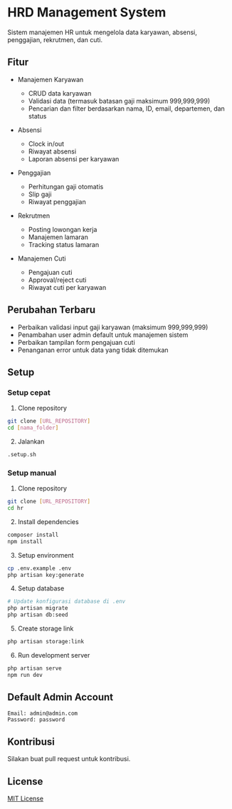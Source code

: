 # HRD Management System

Sistem manajemen HR untuk mengelola data karyawan, absensi, penggajian, rekrutmen, dan cuti.

## Fitur

- Manajemen Karyawan
  - CRUD data karyawan
  - Validasi data (termasuk batasan gaji maksimum 999,999,999)
  - Pencarian dan filter berdasarkan nama, ID, email, departemen, dan status

- Absensi
  - Clock in/out
  - Riwayat absensi
  - Laporan absensi per karyawan

- Penggajian
  - Perhitungan gaji otomatis
  - Slip gaji
  - Riwayat penggajian

- Rekrutmen
  - Posting lowongan kerja
  - Manajemen lamaran
  - Tracking status lamaran

- Manajemen Cuti
  - Pengajuan cuti
  - Approval/reject cuti
  - Riwayat cuti per karyawan

## Perubahan Terbaru

- Perbaikan validasi input gaji karyawan (maksimum 999,999,999)
- Penambahan user admin default untuk manajemen sistem
- Perbaikan tampilan form pengajuan cuti
- Penanganan error untuk data yang tidak ditemukan

## Setup

### Setup cepat

1. Clone repository
```bash
git clone [URL_REPOSITORY]
cd [nama_folder]
```

2. Jalankan
```bash
.setup.sh
```

### Setup manual

1. Clone repository
```bash
git clone [URL_REPOSITORY]
cd hr
```

2. Install dependencies
```bash
composer install
npm install
```

3. Setup environment
```bash
cp .env.example .env
php artisan key:generate
```

4. Setup database
```bash
# Update konfigurasi database di .env
php artisan migrate
php artisan db:seed
```

5. Create storage link
```bash
php artisan storage:link
```

6. Run development server
```bash
php artisan serve
npm run dev
```

## Default Admin Account

```
Email: admin@admin.com
Password: password
```

## Kontribusi

Silakan buat pull request untuk kontribusi.

## License

[MIT License](LICENSE)
